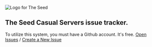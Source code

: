 ![Logo for The Seed](https://i.vgy.me/2YUMCo.png)
## The Seed Casual Servers issue tracker.
To utilize this system, you must have a Github account. It's free.
[Open Issues](https://github.com/theseedmc/issues/issues) / [Create a New Issue](https://github.com/theseedmc/issues/issues/new/choose)
